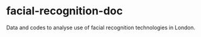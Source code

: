 # facial-recognition-doc
Data and codes to analyse use of facial recognition technologies in London.
